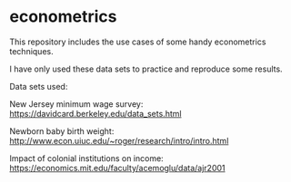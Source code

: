 # econometrics

This repository includes the use cases of some handy econometrics techniques.

I have only used these data sets to practice and reproduce some results. 

Data sets used:

New Jersey minimum wage survey: https://davidcard.berkeley.edu/data_sets.html

Newborn baby birth weight: http://www.econ.uiuc.edu/~roger/research/intro/intro.html

Impact of colonial institutions on income: https://economics.mit.edu/faculty/acemoglu/data/ajr2001
